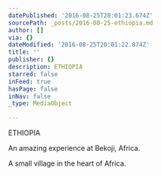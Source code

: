 ```yaml
---
datePublished: '2016-08-25T20:01:23.674Z'
sourcePath: _posts/2016-08-25-ethiopia.md
author: []
via: {}
dateModified: '2016-08-25T20:01:22.874Z'
title: ''
publisher: {}
description: ETHIOPIA
starred: false
inFeed: true
hasPage: false
inNav: false
_type: MediaObject

---
```

ETHIOPIA

An amazing experience at Bekoji, Africa.

A small village in the heart of Africa.